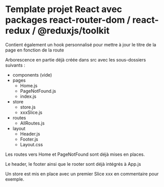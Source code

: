 # Template projet React avec packages react-router-dom / react-redux / @reduxjs/toolkit
  Contient également un hook personnalisé pour mettre à jour le titre de la page en fonction de la route

Arborescence en partie déjà créée dans src avec les sous-dossiers suivants :

- components
    (vide)
- pages
    + Home.js
    + PageNotFound.js
    + index.js
- store
    + store.js
    + xxxSlice.js
- routes
    + AllRoutes.js
- layout
    + Header.js
    + Footer.js
    + Layout.css

Les routes vers Home et PageNotFound sont déjà mises en places.

Le header, le footer ainsi que le rooter sont déjà intégrés à App.js

Un store est mis en place avec un premier Slice xxx en commentaire pour exemple.



